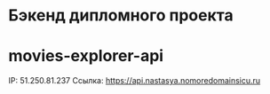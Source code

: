 # Бэкенд дипломного проекта

# movies-explorer-api

IP: 51.250.81.237
Ссылка: https://api.nastasya.nomoredomainsicu.ru
